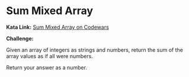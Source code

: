 # Sum Mixed Array

**Kata Link:** [Sum Mixed Array on Codewars](https://www.codewars.com/kata/57eaeb9578748ff92a000009/train/python)

**Challenge:**

Given an array of integers as strings and numbers, return the sum of the array values as if all were numbers.

Return your answer as a number.